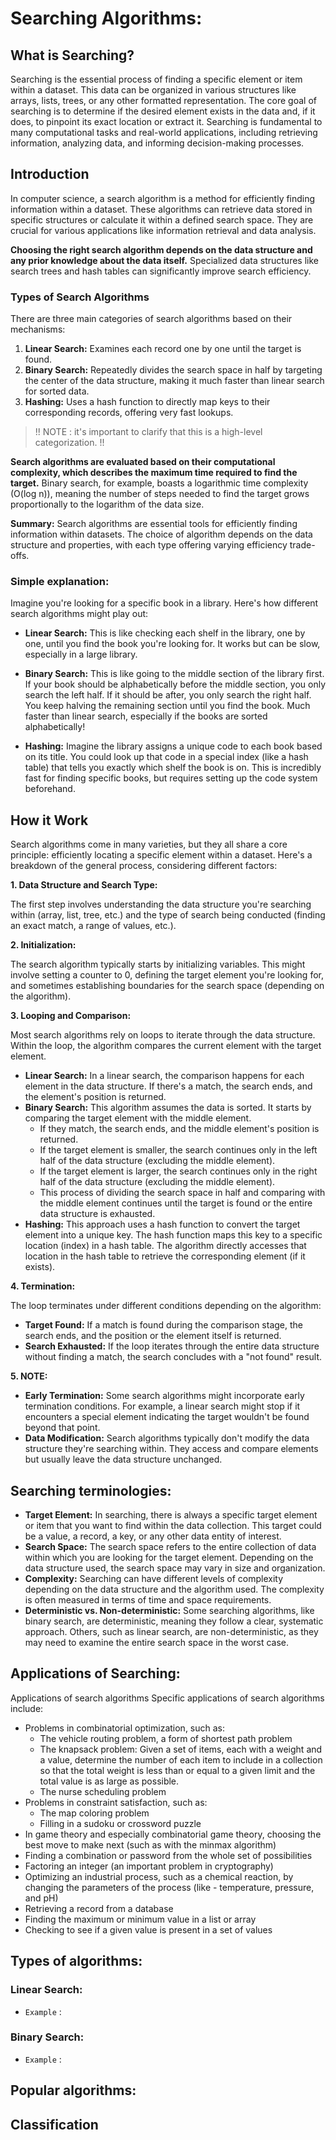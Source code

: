 #  Searching Algorithms:
## What is Searching?

Searching is the essential process of finding a specific element or item within a dataset. This data can be organized in various structures like arrays, lists, trees, or any other formatted representation. The core goal of searching is to determine if the desired element exists in the data and, if it does, to pinpoint its exact location or extract it. Searching is fundamental to many computational tasks and real-world applications, including retrieving information, analyzing data, and informing decision-making processes.
## Introduction 
In computer science, a search algorithm is a method for efficiently finding information within a dataset.  These algorithms can retrieve data stored in specific structures or calculate it within a defined search space. They are crucial for various applications like information retrieval and data analysis.

**Choosing the right search algorithm depends on the data structure and any prior knowledge about the data itself.** Specialized data structures like search trees and hash tables can significantly improve search efficiency.
### Types of Search Algorithms

There are three main categories of search algorithms based on their mechanisms:

1. **Linear Search:** Examines each record one by one until the target is found.
2. **Binary Search:** Repeatedly divides the search space in half by targeting the center of the data structure, making it much faster than linear search for sorted data. 
3. **Hashing:** Uses a hash function to directly map keys to their corresponding records, offering very fast lookups.

> !! NOTE : it's important to clarify that this is a high-level categorization. !! 

**Search algorithms are evaluated based on their computational complexity, which describes the maximum time required to find the target.** Binary search, for example, boasts a logarithmic time complexity (O(log n)), meaning the number of steps needed to find the target grows proportionally to the logarithm of the data size.

**Summary:** Search algorithms are essential tools for efficiently finding information within datasets. The choice of algorithm depends on the data structure and properties, with each type offering varying efficiency trade-offs.
### Simple explanation:

Imagine you're looking for a specific book in a library. Here's how different search algorithms might play out:

* **Linear Search:** This is like checking each shelf in the library, one by one, until you find the book you're looking for. It works but can be slow, especially in a large library.

* **Binary Search:**  This is like going to the middle section of the library first. If your book should be alphabetically before the middle section, you only search the left half. If it should be after, you only search the right half. You keep halving the remaining section until you find the book. Much faster than linear search, especially if the books are sorted alphabetically!

* **Hashing:** Imagine the library assigns a unique code to each book based on its title. You could look up that code in a special index (like a hash table) that tells you exactly which shelf the book is on. This is incredibly fast for finding specific books, but requires setting up the code system beforehand.
## How it Work

Search algorithms come in many varieties, but they all share a core principle: efficiently locating a specific element within a dataset. Here's a breakdown of the general process, considering different factors:

**1. Data Structure and Search Type:**

The first step involves understanding the data structure you're searching within (array, list, tree, etc.) and the type of search being conducted (finding an exact match, a range of values, etc.). 

**2. Initialization:**

The search algorithm typically starts by initializing variables. This might involve setting a counter to 0, defining the target element you're looking for, and sometimes establishing boundaries for the search space (depending on the algorithm).

**3. Looping and Comparison:**

Most search algorithms rely on loops to iterate through the data structure. Within the loop, the algorithm compares the current element with the target element. 

* **Linear Search:** In a linear search, the comparison happens for each element in the data structure. If there's a match, the search ends, and the element's position is returned. 
* **Binary Search:** This algorithm assumes the data is sorted. It starts by comparing the target element with the middle element. 
    * If they match, the search ends, and the middle element's position is returned.
    * If the target element is smaller, the search continues only in the left half of the data structure (excluding the middle element).
    * If the target element is larger, the search continues only in the right half of the data structure (excluding the middle element).
    * This process of dividing the search space in half and comparing with the middle element continues until the target is found or the entire data structure is exhausted.
* **Hashing:** This approach uses a hash function to convert the target element into a unique key. The hash function maps this key to a specific location (index) in a hash table. The algorithm directly accesses that location in the hash table to retrieve the corresponding element (if it exists).

**4. Termination:**

The loop terminates under different conditions depending on the algorithm:

* **Target Found:** If a match is found during the comparison stage, the search ends, and the position or the element itself is returned.
* **Search Exhausted:** If the loop iterates through the entire data structure without finding a match, the search concludes with a "not found" result.

**5. NOTE:**

* **Early Termination:** Some search algorithms might incorporate early termination conditions. For example, a linear search might stop if it encounters a special element indicating the target wouldn't be found beyond that point.
* **Data Modification:**  Search algorithms typically don't modify the data structure they're searching within. They access and compare elements but usually leave the data structure unchanged.
## Searching terminologies:
- **Target Element:**
    In searching, there is always a specific target element or item that you want to find within the data collection. This target could be a value, a record, a key, or any other data entity of interest.
- **Search Space:**
    The search space refers to the entire collection of data within which you are looking for the target element. Depending on the data structure used, the search space may vary in size and organization.
- **Complexity:**
    Searching can have different levels of complexity depending on the data structure and the algorithm used. The complexity is often measured in terms of time and space requirements.
- **Deterministic vs. Non-deterministic:**
Some searching algorithms, like binary search, are deterministic, meaning they follow a clear, systematic approach. Others, such as linear search, are non-deterministic, as they may need to examine the entire search space in the worst case.


## Applications of Searching:
Applications of search algorithms
Specific applications of search algorithms include:

- Problems in combinatorial optimization, such as:
    - The vehicle routing problem, a form of shortest path problem
    - The knapsack problem: Given a set of items, each with a weight and a value, determine the number of each item to include in a collection so that the total weight is less than or equal to a given limit and the total value is as large as possible.
    - The nurse scheduling problem
- Problems in constraint satisfaction, such as:
    - The map coloring problem
    - Filling in a sudoku or crossword puzzle
- In game theory and especially combinatorial game theory, choosing the best move to make next (such as with the minmax algorithm)
- Finding a combination or password from the whole set of possibilities
- Factoring an integer (an important problem in cryptography)
- Optimizing an industrial process, such as a chemical reaction, by changing the parameters of the process (like - temperature, pressure, and pH)
- Retrieving a record from a database
- Finding the maximum or minimum value in a list or array
- Checking to see if a given value is present in a set of values
## Types of algorithms:

### **Linear Search:**
- `Example` :
### **Binary Search:**
- `Example` :
## Popular algorithms:
## Classification
